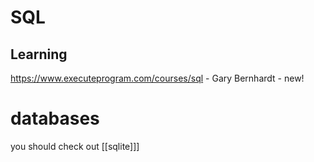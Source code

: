 # SQL
## Learning
https://www.executeprogram.com/courses/sql - Gary Bernhardt - new!

# databases
you should check out [[sqlite]]]